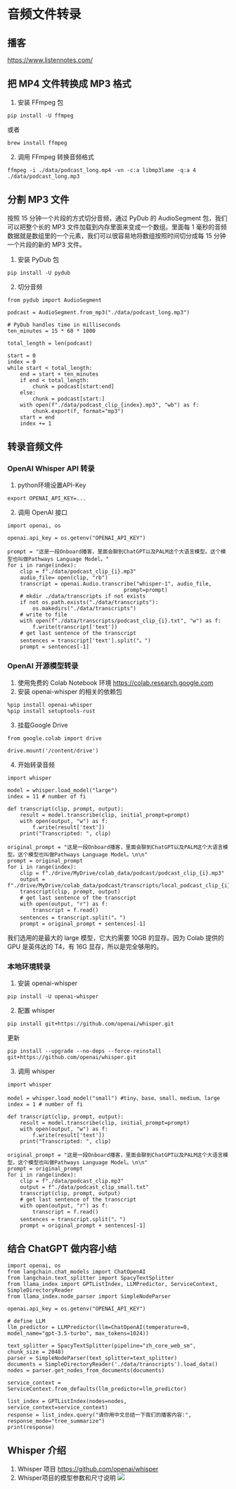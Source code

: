 # 音频文件转录
## 播客
https://www.listennotes.com/
## 把 MP4 文件转换成 MP3 格式
1. 安装 FFmpeg 包
```
pip install -U ffmpeg 
```
或者
```
brew install ffmpeg
```
2. 调用 FFmpeg 转换音频格式
```
ffmpeg -i ./data/podcast_long.mp4 -vn -c:a libmp3lame -q:a 4 ./data/podcast_long.mp3
```
## 分割 MP3 文件
按照 15 分钟一个片段的方式切分音频，通过 PyDub 的 AudioSegment 包，我们可以把整个长的 MP3 文件加载到内存里面来变成一个数组。里面每 1 毫秒的音频数据就是数组里的一个元素，我们可以很容易地将数组按照时间切分成每 15 分钟一个片段的新的 MP3 文件。
1. 安装 PyDub 包
```
pip install -U pydub
```
2. 切分音频
```
from pydub import AudioSegment

podcast = AudioSegment.from_mp3("./data/podcast_long.mp3")

# PyDub handles time in milliseconds
ten_minutes = 15 * 60 * 1000

total_length = len(podcast)

start = 0
index = 0
while start < total_length:
    end = start + ten_minutes
    if end < total_length:
        chunk = podcast[start:end]
    else:
        chunk = podcast[start:]
    with open(f"./data/podcast_clip_{index}.mp3", "wb") as f:
        chunk.export(f, format="mp3")
    start = end
    index += 1
```
## 转录音频文件
### OpenAI Whisper API 转录
1. python环境设置API-Key
```
export OPENAI_API_KEY=...
```
2. 调用 OpenAI 接口
```
import openai, os

openai.api_key = os.getenv("OPENAI_API_KEY")

prompt = "这是一段Onboard播客，里面会聊到ChatGPT以及PALM这个大语言模型。这个模型也叫做Pathways Language Model。"
for i in range(index):
    clip = f"./data/podcast_clip_{i}.mp3"
    audio_file= open(clip, "rb")
    transcript = openai.Audio.transcribe("whisper-1", audio_file,
                                     prompt=prompt)
    # mkdir ./data/transcripts if not exists
    if not os.path.exists("./data/transcripts"):
        os.makedirs("./data/transcripts")
    # write to file
    with open(f"./data/transcripts/podcast_clip_{i}.txt", "w") as f:
        f.write(transcript['text'])
    # get last sentence of the transcript
    sentences = transcript['text'].split("。")
    prompt = sentences[-1]
```
### OpenAI 开源模型转录
1. 使用免费的 Colab Notebook 环境
https://colab.research.google.com
2. 安装 openai-whisper 的相关的依赖包
```
%pip install openai-whisper
%pip install setuptools-rust
```
3. 挂载Google Drive
```
from google.colab import drive

drive.mount('/content/drive')
```
4. 开始转录音频
```
import whisper

model = whisper.load_model("large")
index = 11 # number of fi
  
def transcript(clip, prompt, output):
    result = model.transcribe(clip, initial_prompt=prompt)
    with open(output, "w") as f:
        f.write(result['text'])
    print("Transcripted: ", clip)

original_prompt = "这是一段Onboard播客，里面会聊到ChatGPT以及PALM这个大语言模型。这个模型也叫做Pathways Language Model。\n\n"
prompt = original_prompt
for i in range(index):
    clip = f"./drive/MyDrive/colab_data/podcast/podcast_clip_{i}.mp3"
    output = f"./drive/MyDrive/colab_data/podcast/transcripts/local_podcast_clip_{i}.txt"
    transcript(clip, prompt, output)
    # get last sentence of the transcript
    with open(output, "r") as f:
        transcript = f.read()
    sentences = transcript.split("。")
    prompt = original_prompt + sentences[-1]
```
我们选用的是最大的 large 模型，它大约需要 10GB 的显存。因为 Colab 提供的 GPU 是英伟达的 T4，有 16G 显存，所以是完全够用的。
### 本地环境转录
1. 安装 openai-whisper
```
pip install -U openai-whisper
```
2. 配置 whisper
```
pip install git+https://github.com/openai/whisper.git 
```
更新
```
pip install --upgrade --no-deps --force-reinstall git+https://github.com/openai/whisper.git
```
3. 调用 whisper
```
import whisper

model = whisper.load_model("small") #tiny、base、small、medium、large
index = 1 # number of fi
  
def transcript(clip, prompt, output):
    result = model.transcribe(clip, initial_prompt=prompt)
    with open(output, "w") as f:
        f.write(result['text'])
    print("Transcripted: ", clip)

original_prompt = "这是一段Onboard播客，里面会聊到ChatGPT以及PALM这个大语言模型。这个模型也叫做Pathways Language Model。\n\n"
prompt = original_prompt
for i in range(index):
    clip = f"./data/podcast_clip.mp3"
    output = f"./data/podcast_clip_small.txt"
    transcript(clip, prompt, output)
    # get last sentence of the transcript
    with open(output, "r") as f:
        transcript = f.read()
    sentences = transcript.split("。")
    prompt = original_prompt + sentences[-1]
```
## 结合 ChatGPT 做内容小结
```
import openai, os
from langchain.chat_models import ChatOpenAI
from langchain.text_splitter import SpacyTextSplitter
from llama_index import GPTListIndex, LLMPredictor, ServiceContext, SimpleDirectoryReader
from llama_index.node_parser import SimpleNodeParser

openai.api_key = os.getenv("OPENAI_API_KEY")

# define LLM
llm_predictor = LLMPredictor(llm=ChatOpenAI(temperature=0, model_name="gpt-3.5-turbo", max_tokens=1024))

text_splitter = SpacyTextSplitter(pipeline="zh_core_web_sm", chunk_size = 2048)
parser = SimpleNodeParser(text_splitter=text_splitter)
documents = SimpleDirectoryReader('./data/transcripts').load_data()
nodes = parser.get_nodes_from_documents(documents)

service_context = ServiceContext.from_defaults(llm_predictor=llm_predictor)

list_index = GPTListIndex(nodes=nodes, service_context=service_context)
response = list_index.query("请你用中文总结一下我们的播客内容:", response_mode="tree_summarize")
print(response)
```
## Whisper 介绍
1. Whisper 项目
https://github.com/openai/whisper
2. Whisper项目的模型参数和尺寸说明
![](assets/16818791905814.jpg)

